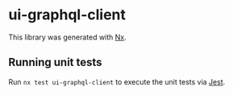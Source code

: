 # ui-graphql-client

This library was generated with [Nx](https://nx.dev).

## Running unit tests

Run `nx test ui-graphql-client` to execute the unit tests via [Jest](https://jestjs.io).
